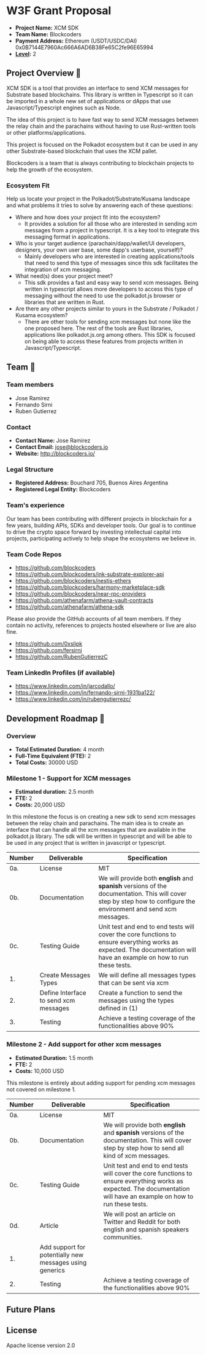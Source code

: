 # W3F Grant Proposal

- **Project Name:** XCM SDK
- **Team Name:** Blockcoders
- **Payment Address:** Ethereum (USDT/USDC/DAI) 0x0B7144E7960Ac666A6AD6B38Fe65C2fe96E65994
- **[Level](https://github.com/w3f/Grants-Program/tree/master#level_slider-levels):** 2 


## Project Overview :page_facing_up:

XCM SDK is a tool that provides an interface to send XCM messages for Substrate based blockchains. This library is written in Typescript so it can be imported in a whole new set of applications or dApps that use Javascript/Typescript engines such as Node. 

The idea of this project is to have fast way to send XCM messages between the relay chain and the parachains without having to use Rust-written tools or other platforms/applications. 

This project is focused on the Polkadot ecosystem but it can be used in any other Substrate-based blockchain that uses the XCM pallet.

Blockcoders is a team that is always contributing to blockchain projects to help the growth of the ecosystem.

### Ecosystem Fit

Help us locate your project in the Polkadot/Substrate/Kusama landscape and what problems it tries to solve by answering each of these questions:

- Where and how does your project fit into the ecosystem?
  - It provides a solution for all those who are interested in sending xcm messages from a project in typescript. It is a key tool to integrate this messaging format in applications.
- Who is your target audience (parachain/dapp/wallet/UI developers, designers, your own user base, some dapp's userbase, yourself)?
  - Mainly developers who are interested in creating applications/tools that need to send this type of messages since this sdk facilitates the integration of xcm messaging.
- What need(s) does your project meet?
  - This sdk provides a fast and easy way to send xcm messages. Being written in typescript allows more developers to access this type of messaging without the need to use the polkadot.js browser or libraries that are written in Rust.
- Are there any other projects similar to yours in the Substrate / Polkadot / Kusama ecosystem?
  - There are other tools for sending xcm messages but none like the one proposed here. The rest of the tools are Rust libraries, applications like polkadot.js.org among others. This SDK is focused on being able to access these features from projects written in Javascript/Typescript.

## Team :busts_in_silhouette:

### Team members

- Jose Ramirez
- Fernando Sirni
- Ruben Gutierrez

### Contact

- **Contact Name:** Jose Ramirez
- **Contact Email:** jose@blockcoders.io
- **Website:** http://blockcoders.io/

### Legal Structure

- **Registered Address:** Bouchard 705, Buenos Aires Argentina
- **Registered Legal Entity:** Blockcoders

### Team's experience

Our team has been contributing with different projects in blockchain for a few years, building APIs, SDKs and developer tools. Our goal is to continue to drive the crypto space forward by investing intellectual capital into projects, participating actively to help shape the ecosystems we believe in.

### Team Code Repos

- https://github.com/blockcoders
- https://github.com/blockcoders/ink-substrate-explorer-api
- https://github.com/blockcoders/nestjs-ethers
- https://github.com/blockcoders/harmony-marketplace-sdk
- https://github.com/blockcoders/near-rpc-providers
- https://github.com/athenafarm/athena-vault-contracts
- https://github.com/athenafarm/athena-sdk

Please also provide the GitHub accounts of all team members. If they contain no activity, references to projects hosted elsewhere or live are also fine.

- https://github.com/0xslipk
- https://github.com/fersirni
- https://github.com/RubenGutierrezC

### Team LinkedIn Profiles (if available)

- https://www.linkedin.com/in/jarcodallo/
- https://www.linkedin.com/in/fernando-sirni-1931ba122/
- https://www.linkedin.com/in/rubengutierrezc/

## Development Roadmap :nut_and_bolt:

### Overview

- **Total Estimated Duration:** 4 month
- **Full-Time Equivalent (FTE):**  2
- **Total Costs:** 30000 USD

### Milestone 1 - Support for XCM messages

- **Estimated duration:** 2.5 month
- **FTE:**  2
- **Costs:** 20,000 USD

In this milestone the focus is on creating a new sdk to send xcm messages between the relay chain and parachains. The main idea is to create an interface that can handle all the xcm messages that are available in the polkadot.js library. The sdk will be written in typescript and will be able to be used in any project that is written in javascript or typescript.

| Number | Deliverable | Specification | 
| ------------- | ------------- | ------------- |
| 0a. | License | MIT |
| 0b. | Documentation | We will provide both **english** and **spanish** versions of the documentation. This will cover step by step how to configure the environment and send xcm messages. |
| 0c. | Testing Guide | Unit test and end to end tests will cover the core functions to ensure everything works as expected. The documentation will have an example on how to run these tests. |
| 1. | Create Messages Types | We will define all messages types that can be sent via xcm  |  
| 2. | Define Interface to send xcm messages | Create a function to send the messages using the types defined in (1) |  
| 3. | Testing | Achieve a testing coverage of the functionalities above 90% |


### Milestone 2 - Add support for other xcm messages

- **Estimated Duration:** 1.5 month
- **FTE:**  2
- **Costs:** 10,000 USD

This milestone is entirely about adding support for pending xcm messages not covered on milestone 1.  

| Number | Deliverable | Specification | 
| ------------- | ------------- | ------------- |
| 0a. | License | MIT |
| 0b. | Documentation | We will provide both **english** and **spanish** versions of the documentation. This will cover step by step how to send all kind of xcm messages. |
| 0c. | Testing Guide | Unit test and end to end tests will cover the core functions to ensure everything works as expected. The documentation will have an example on how to run these tests. |
| 0d. | Article | We will post an article on Twitter and Reddit for both english and spanish speakers communities.
| 1. | Add support for potentially new messages using generics |  |
| 2. | Testing | Achieve a testing coverage of the functionalities above 90% |

## Future Plans



## License

Apache license version 2.0